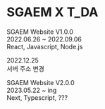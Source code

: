 # SGAEM X T_DA

SGAEM Website V1.0.0  
2022.06.26 ~ 2022.09.06  
React, Javascript, Node.js

2022.12.25  
서버 주소 변경

SGAEM Website V2.0.0  
2023.05.22 ~ ing  
Next, Typescript, ???
